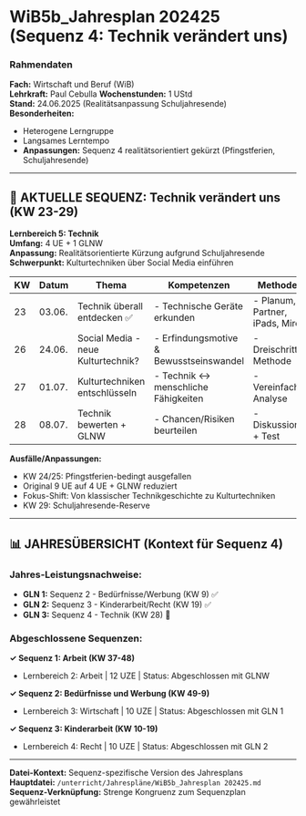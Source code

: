 # WiB5b_Jahresplan 202425 (Sequenz 4: Technik verändert uns)

### Rahmendaten

**Fach:** Wirtschaft und Beruf (WiB)  
**Lehrkraft:** Paul Cebulla
**Wochenstunden:** 1 UStd  
**Stand:** 24.06.2025 (Realitätsanpassung Schuljahresende)  
**Besonderheiten:**
- Heterogene Lerngruppe
- Langsames Lerntempo
- **Anpassungen:** Sequenz 4 realitätsorientiert gekürzt (Pfingstferien, Schuljahresende)

---

## 🎯 **AKTUELLE SEQUENZ: Technik verändert uns (KW 23-29)**

**Lernbereich 5: Technik**  
**Umfang:** 4 UE + 1 GLNW  
**Anpassung:** Realitätsorientierte Kürzung aufgrund Schuljahresende  
**Schwerpunkt:** Kulturtechniken über Social Media einführen

| KW  | Datum  | Thema                           | Kompetenzen                      | Methoden            | Leistungsnachweise |
| --- | ------ | ------------------------------- | -------------------------------- | ------------------- | ------------------ |
| 23  | 03.06. | Technik überall entdecken ✅    | - Technische Geräte erkunden     | - Planum, Partner, iPads, Miro  | -                  |
| 26  | 24.06. | Social Media - neue Kulturtechnik? | - Erfindungsmotive & Bewusstseinswandel | - Dreischritt-Methode | -                  |
| 27  | 01.07. | Kulturtechniken entschlüsseln   | - Technik ↔ menschliche Fähigkeiten | - Vereinfachte Analyse | KLN: Steckbrief   |
| 28  | 08.07. | Technik bewerten + GLNW        | - Chancen/Risiken beurteilen     | - Diskussion + Test | **GLN 3 (GLNW)** 🎯   |

**Ausfälle/Anpassungen:**
- KW 24/25: Pfingstferien-bedingt ausgefallen  
- Original 9 UE auf 4 UE + GLNW reduziert
- Fokus-Shift: Von klassischer Technikgeschichte zu Kulturtechniken
- KW 29: Schuljahresende-Reserve

---

## 📊 **JAHRESÜBERSICHT (Kontext für Sequenz 4)**

### Jahres-Leistungsnachweise:
- **GLN 1:** Sequenz 2 - Bedürfnisse/Werbung (KW 9) ✅
- **GLN 2:** Sequenz 3 - Kinderarbeit/Recht (KW 19) ✅  
- **GLN 3:** Sequenz 4 - Technik (KW 28) 🎯

### Abgeschlossene Sequenzen:

**✓ Sequenz 1: Arbeit (KW 37-48)**
- Lernbereich 2: Arbeit | 12 UZE | Status: Abgeschlossen mit GLNW

**✓ Sequenz 2: Bedürfnisse und Werbung (KW 49-9)**  
- Lernbereich 3: Wirtschaft | 10 UZE | Status: Abgeschlossen mit GLN 1

**✓ Sequenz 3: Kinderarbeit (KW 10-19)**
- Lernbereich 4: Recht | 10 UZE | Status: Abgeschlossen mit GLN 2

---

**Datei-Kontext:** Sequenz-spezifische Version des Jahresplans  
**Hauptdatei:** `/unterricht/Jahrespläne/WiB5b_Jahresplan 202425.md`  
**Sequenz-Verknüpfung:** Strenge Kongruenz zum Sequenzplan gewährleistet